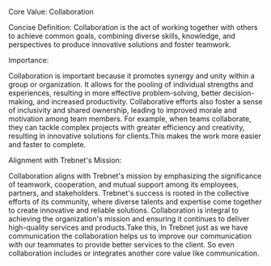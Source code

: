 Core Value: Collaboration

Concise Definition:
 Collaboration is the act of working together with others to achieve common goals, combining diverse skills, knowledge, and perspectives to produce innovative solutions and foster teamwork.

Importance: 

Collaboration is important because it promotes synergy and unity within a group or organization. It allows for the pooling of individual strengths and experiences, resulting in more effective problem-solving, better decision-making, and increased productivity. Collaborative efforts also foster a sense of inclusivity and shared ownership, leading to improved morale and motivation among team members.
For example, when teams collaborate, they can tackle complex projects with greater efficiency and creativity, resulting in innovative solutions for clients.This makes the work more easier and faster to complete.

Alignment with Trebnet's Mission: 

Collaboration aligns with Trebnet's mission by emphasizing the significance of teamwork, cooperation, and mutual support among its employees, partners, and stakeholders. Trebnet's success is rooted in the collective efforts of its community, where diverse talents and expertise come together to create innovative and reliable solutions. Collaboration is integral to achieving the organization's mission and ensuring it continues to deliver high-quality services and products.Take this, In Trebnet just as we have communication the collaboration helps us to improve our communication with our teammates to provide better services to the client. So even collaboration includes or integrates another core value like communication.